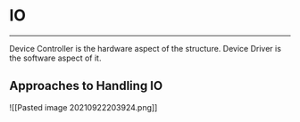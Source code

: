 # IO
***
Device Controller is the hardware aspect of the structure. Device Driver is the software aspect of it.

## Approaches to Handling IO
![[Pasted image 20210922203924.png]]